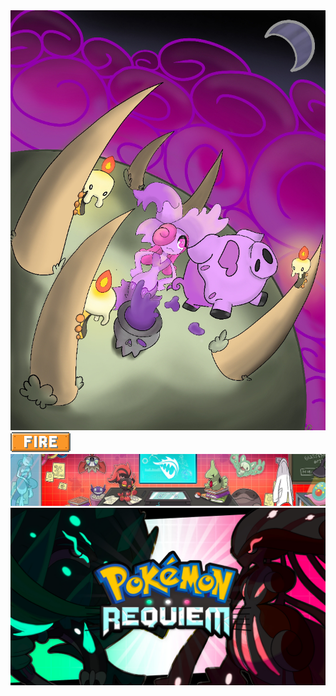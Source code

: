 <div class="scroll-container">
  <img src="img/home/gabry-taz.png" alt="Cinque Terre">
  <img src="img/types/fire.png" alt="Fire">
  <img src="img/home/dadrake.png" alt="Prova">
  <img src="img/home/logo.png" alt="Logo">
</div>
